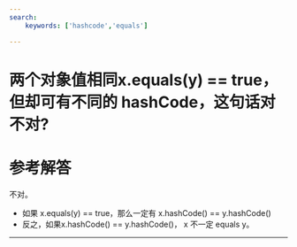 ```yaml
---
search:
    keywords: ['hashcode','equals']

---
```





# 两个对象值相同x.equals(y) == true，但却可有不同的 hashCode，这句话对不对?

# 参考解答

不对。
* 如果 x.equals(y) == true，那么一定有 x.hashCode() == y.hashCode()
* 反之，如果x.hashCode() == y.hashCode()， x 不一定 equals y。 

---

